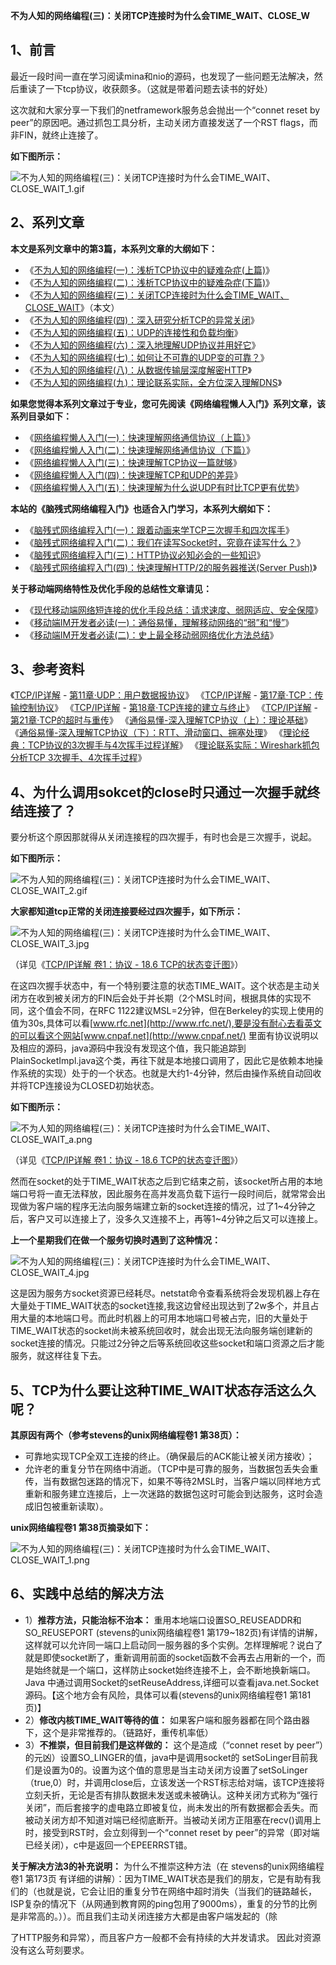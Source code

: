 **不为人知的网络编程(三)：关闭TCP连接时为什么会TIME_WAIT、CLOSE_W**

## 1、前言


最近一段时间一直在学习阅读mina和nio的源码，也发现了一些问题无法解决，然后重读了一下tcp协议，收获颇多。（这就是带着问题去读书的好处）

这次就和大家分享一下我们的netframework服务总会抛出一个“connet reset by peer”的原因吧。通过抓包工具分析，主动关闭方直接发送了一个RST flags，而非FIN，就终止连接了。

**如下图所示：**

![不为人知的网络编程(三)：关闭TCP连接时为什么会TIME_WAIT、CLOSE_WAIT_1.gif](imgs/121338e54qa6eqfetae5j5.gif)



## 2、系列文章


**本文是系列文章中的第3篇，本系列文章的大纲如下：**



- 《[不为人知的网络编程(一)：浅析TCP协议中的疑难杂症(上篇)](http://www.52im.net/thread-1003-1-1.html)》
- 《[不为人知的网络编程(二)：浅析TCP协议中的疑难杂症(下篇)](http://www.52im.net/thread-1004-1-1.html)》
- 《[不为人知的网络编程(三)：关闭TCP连接时为什么会TIME_WAIT、CLOSE_WAIT](http://www.52im.net/thread-1007-1-1.html)》（本文）
- 《[不为人知的网络编程(四)：深入研究分析TCP的异常关闭](http://www.52im.net/thread-1014-1-1.html)》
- 《[不为人知的网络编程(五)：UDP的连接性和负载均衡](http://www.52im.net/thread-1018-1-1.html)》
- 《[不为人知的网络编程(六)：深入地理解UDP协议并用好它](http://www.52im.net/thread-1024-1-1.html)》
- 《[不为人知的网络编程(七)：如何让不可靠的UDP变的可靠？](http://www.52im.net/thread-1293-1-1.html)》
- 《[不为人知的网络编程(八)：从数据传输层深度解密HTTP](http://www.52im.net/thread-2456-1-1.html)》
- 《[不为人知的网络编程(九)：理论联系实际，全方位深入理解DNS](http://www.52im.net/thread-2740-1-1.html)》


**如果您觉得本系列文章过于专业，您可先阅读《网络编程懒人入门》系列文章，该系列目录如下：**



- 《[网络编程懒人入门(一)：快速理解网络通信协议（上篇）](http://www.52im.net/thread-1095-1-1.html)》
- 《[网络编程懒人入门(二)：快速理解网络通信协议（下篇）](http://www.52im.net/thread-1103-1-1.html)》
- 《[网络编程懒人入门(三)：快速理解TCP协议一篇就够](http://www.52im.net/thread-1107-1-1.html)》
- 《[网络编程懒人入门(四)：快速理解TCP和UDP的差异](http://www.52im.net/thread-1160-1-1.html)》
- 《[网络编程懒人入门(五)：快速理解为什么说UDP有时比TCP更有优势](http://www.52im.net/thread-1277-1-1.html)》


**本站的《脑残式网络编程入门》也适合入门学习，本系列大纲如下：**



- 《[脑残式网络编程入门(一)：跟着动画来学TCP三次握手和四次挥手](http://www.52im.net/thread-1729-1-1.html)》
- 《[脑残式网络编程入门(二)：我们在读写Socket时，究竟在读写什么？](http://www.52im.net/thread-1732-1-1.html)》
- 《[脑残式网络编程入门(三)：HTTP协议必知必会的一些知识](http://www.52im.net/thread-1751-1-1.html)》
- 《[脑残式网络编程入门(四)：快速理解HTTP/2的服务器推送(Server Push)](http://www.52im.net/thread-1795-1-1.html)》


**关于移动端网络特性及优化手段的总结性文章请见：**



- 《[现代移动端网络短连接的优化手段总结：请求速度、弱网适应、安全保障](http://www.52im.net/thread-1413-1-1.html)》
- 《[移动端IM开发者必读(一)：通俗易懂，理解移动网络的“弱”和“慢”](http://www.52im.net/thread-1587-1-1.html)》
- 《[移动端IM开发者必读(二)：史上最全移动弱网络优化方法总结](http://www.52im.net/thread-1588-1-1.html)》



## 3、参考资料


《[TCP/IP详解](http://www.52im.net/topic-tcpipvol1.html) - [第11章·UDP：用户数据报协议](http://docs.52im.net/extend/docs/book/tcpip/vol1/11/)》
《[TCP/IP详解](http://www.52im.net/topic-tcpipvol1.html) - [第17章·TCP：传输控制协议](http://docs.52im.net/extend/docs/book/tcpip/vol1/17/)》
《[TCP/IP详解](http://www.52im.net/topic-tcpipvol1.html) - [第18章·TCP连接的建立与终止](http://docs.52im.net/extend/docs/book/tcpip/vol1/18/)》
《[TCP/IP详解](http://www.52im.net/topic-tcpipvol1.html) - [第21章·TCP的超时与重传](http://docs.52im.net/extend/docs/book/tcpip/vol1/21/)》
《[通俗易懂-深入理解TCP协议（上）：理论基础](http://www.52im.net/thread-513-1-1.html)》
《[通俗易懂-深入理解TCP协议（下）：RTT、滑动窗口、拥塞处理](http://www.52im.net/thread-515-1-1.html)》
《[理论经典：TCP协议的3次握手与4次挥手过程详解](http://www.52im.net/thread-258-1-1.html)》
《[理论联系实际：Wireshark抓包分析TCP 3次握手、4次挥手过程](http://www.52im.net/thread-275-1-1.html)》

## 4、为什么调用sokcet的close时只通过一次握手就终结连接了？


要分析这个原因那就得从关闭连接程的四次握手，有时也会是三次握手，说起。

**如下图所示：**

![不为人知的网络编程(三)：关闭TCP连接时为什么会TIME_WAIT、CLOSE_WAIT_2.gif](imgs/124452qpj5ytoi4yez6o29.gif)



**大家都知道tcp正常的关闭连接要经过四次握手，如下所示：**

![不为人知的网络编程(三)：关闭TCP连接时为什么会TIME_WAIT、CLOSE_WAIT_3.jpg](imgs/124523ur77qhrqt8g24hh6.jpg)


（详见《[TCP/IP详解 卷1：协议 - 18.6 TCP的状态变迁图](http://docs.52im.net/extend/docs/book/tcpip/vol1/18/#h18_6)》）

在这四次握手状态中，有一个特别要注意的状态TIME_WAIT。这个状态是主动关闭方在收到被关闭方的FIN后会处于并长期（2个MSL时间，根据具体的实现不同，这个值会不同，在RFC 1122建议MSL=2分钟，但在Berkeley的实现上使用的值为30s,具体可以看[www.rfc.net](http://www.rfc.net/),要是没有耐心去看英文的可以看这个网站[www.cnpaf.net](http://www.cnpaf.net/) 里面有协议说明以及相应的源码，java源码中我没有发现这个值，我只能追踪到PlainSocketImpl.java这个类，再往下就是本地接口调用了，因此它是依赖本地操作系统的实现）处于的一个状态。也就是大约1-4分钟，然后由操作系统自动回收并将TCP连接设为CLOSED初始状态。

**如下图所示：**

![不为人知的网络编程(三)：关闭TCP连接时为什么会TIME_WAIT、CLOSE_WAIT_a.png](imgs/125055h62c3wqc3zque32l.png)


（详见《[TCP/IP详解 卷1：协议 - 18.6 TCP的状态变迁图](http://docs.52im.net/extend/docs/book/tcpip/vol1/18/#h18_6)》）

然而在socket的处于TIME_WAIT状态之后到它结束之前，该socket所占用的本地端口号将一直无法释放，因此服务在高并发高负载下运行一段时间后，就常常会出现做为客户端的程序无法向服务端建立新的socket连接的情况，过了1~4分钟之后，客户又可以连接上了，没多久又连接不上，再等1~4分钟之后又可以连接上。

**上一个星期我们在做一个服务切换时遇到了这种情况：**

![不为人知的网络编程(三)：关闭TCP连接时为什么会TIME_WAIT、CLOSE_WAIT_4.jpg](imgs/125159tfjyf5p15j85ekgg.jpg)



这是因为服务方socket资源已经耗尽。netstat命令查看系统将会发现机器上存在大量处于TIME_WAIT状态的socket连接,我这边曾经出现达到了2w多个，并且占用大量的本地端口号。而此时机器上的可用本地端口号被占完，旧的大量处于TIME_WAIT状态的socket尚未被系统回收时，就会出现无法向服务端创建新的socket连接的情况。只能过2分钟之后等系统回收这些socket和端口资源之后才能服务，就这样往复下去。

## 5、TCP为什么要让这种TIME_WAIT状态存活这么久呢？


**其原因有两个（参考stevens的unix网络编程卷1 第38页）：**



- 可靠地实现TCP全双工连接的终止。（确保最后的ACK能让被关闭方接收）；
- 允许老的重复分节在网络中消逝。（TCP中是可靠的服务，当数据包丢失会重传，当有数据包迷路的情况下，如果不等待2MSL时，当客户端以同样地方式重新和服务建立连接后，上一次迷路的数据包这时可能会到达服务，这时会造成旧包被重新读取）。


**unix网络编程卷1 第38页摘录如下：**

![不为人知的网络编程(三)：关闭TCP连接时为什么会TIME_WAIT、CLOSE_WAIT_1.png](imgs/131730nt22fvda25r7vxmx.png)



## 6、实践中总结的解决方法



- 1）**推荐方法，只能治标不治本：**
  重用本地端口设置SO_REUSEADDR和SO_REUSEPORT (stevens的unix网络编程卷1 第179~182页)有详情的讲解，这样就可以允许同一端口上启动同一服务器的多个实例。怎样理解呢？说白了就是即使socket断了，重新调用前面的socket函数不会再去占用新的一个，而是始终就是一个端口，这样防止socket始终连接不上，会不断地换新端口。Java 中通过调用Socket的setReuseAddress,详细可以查看java.net.Socket源码。【这个地方会有风险，具体可以看(stevens的unix网络编程卷1 第181页)】
- 2）**修改内核TIME_WAIT等待的值：**
  如果客户端和服务器都在同个路由器下，这个是非常推荐的。（链路好，重传机率低）
- 3）**不推崇，但目前我们是这样做的：**
  这个是造成（“connet reset by peer”）的元凶）设置SO_LINGER的值，java中是调用socket的 setSoLinger目前我们是设置为0的。设置为这个值的意思是当主动关闭方设置了setSoLinger（true,0）时，并调用close后，立该发送一个RST标志给对端，该TCP连接将立刻夭折，无论是否有排队数据未发送或未被确认。这种关闭方式称为“强行关闭”，而后套接字的虚电路立即被复位，尚未发出的所有数据都会丢失。而被动关闭方却不知道对端已经彻底断开。当被动关闭方正阻塞在recv()调用上时，接受到RST时，会立刻得到一个“connet reset by peer”的异常（即对端已经关闭），c中是返回一个EPEERRST错。

**关于解决方法3的补充说明：**
为什么不推崇这种方法（在 stevens的unix网络编程卷1 第173页 有详细的讲解）：因为TIME_WAIT状态是我们的朋友，它是有助有我们的（也就是说，它会让旧的重复分节在网络中超时消失（当我们的链路越长，ISP复杂的情况下（从网通到教育网的ping包用了9000ms），重复的分节的比例是非常高的。））。而且我们主动关闭连接方大都是由客户端发起的（除

了HTTP服务和异常），而且客户方一般都不会有持续的大并发请求。 因此对资源没有这么苛刻要求。